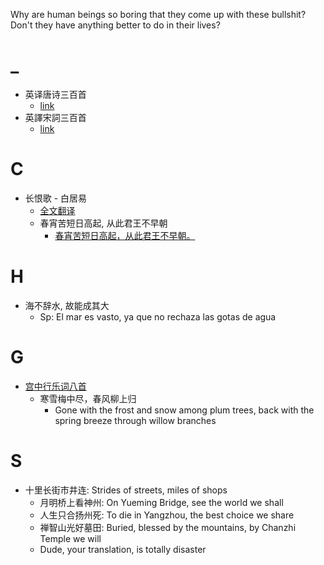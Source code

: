 Why are human beings so boring that they come up with these bullshit? Don't they have anything better to do in their lives? 
# _
- 英译唐诗三百首
  - [link](https://28utscprojects.wordpress.com/tang320/)
- 英譯宋詞三百首
  - [link](https://28utscprojects.wordpress.com/song310/)

# C
- 长恨歌 - 白居易
  - [全文翻译](https://28utscprojects.wordpress.com/2011/01/15/071/)
  - 春宵苦短日高起, 从此君王不早朝
    - [春宵苦短日高起，从此君王不早朝。](http://www.guoxuemeng.com/mingju/426552.html)
# H
- 海不辞水, 故能成其大
  - Sp: El mar es vasto, ya que no rechaza las gotas de agua

# G
- [宫中行乐词八首](http://www.guoxuemeng.com/mingju/427988.html)
  - 寒雪梅中尽，春风柳上归
    - Gone with the frost and snow among plum trees, back with the spring breeze through willow branches


# S
- 十里长街市井连: Strides of streets, miles of shops
  - 月明桥上看神州: On Yueming Bridge, see the world we shall
  - 人生只合扬州死: To die in Yangzhou, the best choice we share
  - 禅智山光好墓田: Buried, blessed by the mountains, by Chanzhi Temple we will
  - Dude, your translation, is totally disaster